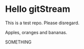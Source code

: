 # Hello gitStream
This is a test repo. Please disregard.

Apples, oranges and bananas.



SOMETHING
